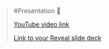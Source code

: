 > #Presentation 🎤
>
> [YouTube video link]()
>
> [Link to your Reveal slide deck](https://mariiarykova-presentation.netlify.app/)
